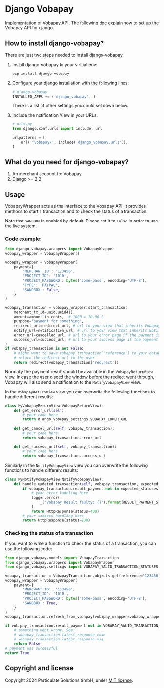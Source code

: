 Django Vobapay
============================

Implementation of [Vobapay API](https://www.vobapay.de).
The following doc explain how to set up the Vobapay API for django.

## How to install django-vobapay?

There are just two steps needed to install django-vobapay:

1. Install django-vobapay to your virtual env:

	```bash
	pip install django-vobapay
	```

2. Configure your django installation with the following lines:

	```python
    # django-vobapay
    INSTALLED_APPS += ('django_vobapay', )

	```

    There is a list of other settings you could set down below.

3. Include the notification View in your URLs:

	```python
    # urls.py
    from django.conf.urls import include, url

    urlpatterns = [
        url('^vobapay/', include('django_vobapay.urls')),
    ]
	```

## What do you need for django-vobapay?

1. An merchant account for Vobapay
2. Django >= 2.2

## Usage

VobapayWrapper acts as the interface to the Vobapay API. It provides methods to start a transaction and to check the status of a transaction.

Note that `SANDBOX` is enabled by default. Please set it to `False` in order to use the live system.

### Code example:

```python
from django_vobapay.wrappers import VobapayWrapper
vobapay_wrapper = VobapayWrapper()

vobapay_wrapper = VobapayWrapper(
	payment={
		'MERCHANT_ID': '123456',
		'PROJECT_ID': '1010',
		'PROJECT_PASSWORD': bytes('some-pass', encoding='UTF-8'),
		'TYPE': 'PAYPAL',
		'SANDBOX': False,
	}
)

vobapay_transaction = vobapay_wrapper.start_transaction(
	merchant_tx_id=uuid.uuid4(),
	amount=amount_in_cents,  # 1000 = 10.00 €
	purpose='payment for something',
	redirect_url=redirect_url, # url to your view that inherits VobapayReturnView
	notify_url=notification_url, # url to your view that inherits NotifyVobapayView
	error_url=cancelled_url, # url to your error page if the payment is cancelled
	success_url=success_url, # url to your success page if the payment is successful
)
if vobapay_transaction is not False:
	# might want to save vobapay_transaction['reference'] to your database
	# return the redirect url to the user
	return redirect(vobapay_transaction['redirect'])
```

Normally the payment result should be available in the `VobapayReturnView` view. 
In case the user clsoed the window before the rediect went through, Vobapay will also send a notification to the `NotifyVobapayView` view.

In the `VobapayReturnView` view you can overwrite the following functions to handle different results:

```python
class MyVobapayReturnView(VobapayReturnView):
	def get_error_url(self):
		# your code here
		return django_vobapay_settings.VOBAPAY_ERROR_URL
	
	def get_cancel_url(self, vobapay_transaction):
		# your code here
		return vobapay_transaction.error_url
	
	def get_success_url(self, vobapay_transaction):
		# your code here
		return vobapay_transaction.success_url
```

Similarly in the `NotifyVobapayView` view you can overwrite the following functions to handle different results:

```python
class MyNotifyVobapayView(NotifyVobapayView):
	def handle_updated_transaction(self, vobapay_transaction, expected_statuses=django_vobapay_settings.VOBAPAY_VALID_TRANSACTION_STATUSES):
        if vobapay_transaction.result_payment not in expected_statuses:
			# your error hadnling here
            logger.error(
                _("Vobapay Result faulty: {}").format(RESULT_PAYMENT_STATUS[vobapay_transaction.result_payment] if vobapay_transaction.result_payment in RESULT_PAYMENT_STATUS else vobapay_transaction.result_payment)
            )
            return HttpResponse(status=400)
		# your success handling here
        return HttpResponse(status=200)
```

### Checking the status of a transaction

If you want to write a function to check the status of a transaction, you can use the following code:

```python
from django_vobapay.models import VobapayTransaction
from django_vobapay.wrappers import VobapayWrapper
from django_vobapay.settings import VOBAPAY_VALID_TRANSACTION_STATUSES

vobapay_transaction = VobapayTransaction.objects.get(reference='123456')
vobapay_wrapper = VobapayWrapper(
	payment={
		'MERCHANT_ID': '123456',
		'PROJECT_ID': '1010',
		'PROJECT_PASSWORD': bytes('some-pass', encoding='UTF-8'),
		'SANDBOX': True,
	}
)
vobapay_transaction.refresh_from_vobapay(vobapay_wrapper=vobapay_wrapper)

if vobapay_transaction.result_payment not in VOBAPAY_VALID_TRANSACTION_STATUSES:
	# something went wrong. See:
	# vobapay_transaction.latest_response_code
	# vobapay_transaction.latest_response_msg
	return False
# payment was successful
return True
```


## Copyright and license

Copyright 2024 Particulate Solutions GmbH, under [MIT license](https://github.com/ParticulateSolutions/django-vobapay/blob/master/LICENSE).